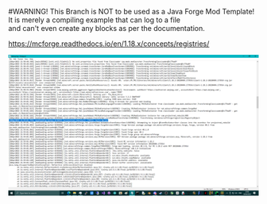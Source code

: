 #WARNING! This Branch is NOT to be used as a Java Forge Mod Template!
It is merely a compiling example that can log to a file \
and can't even create any blocks as per the documentation.

https://mcforge.readthedocs.io/en/1.18.x/concepts/registries/

![screenshot](https://github.com/themindvirus/pyro/blob/template/SCREENSHOT.PNG)

